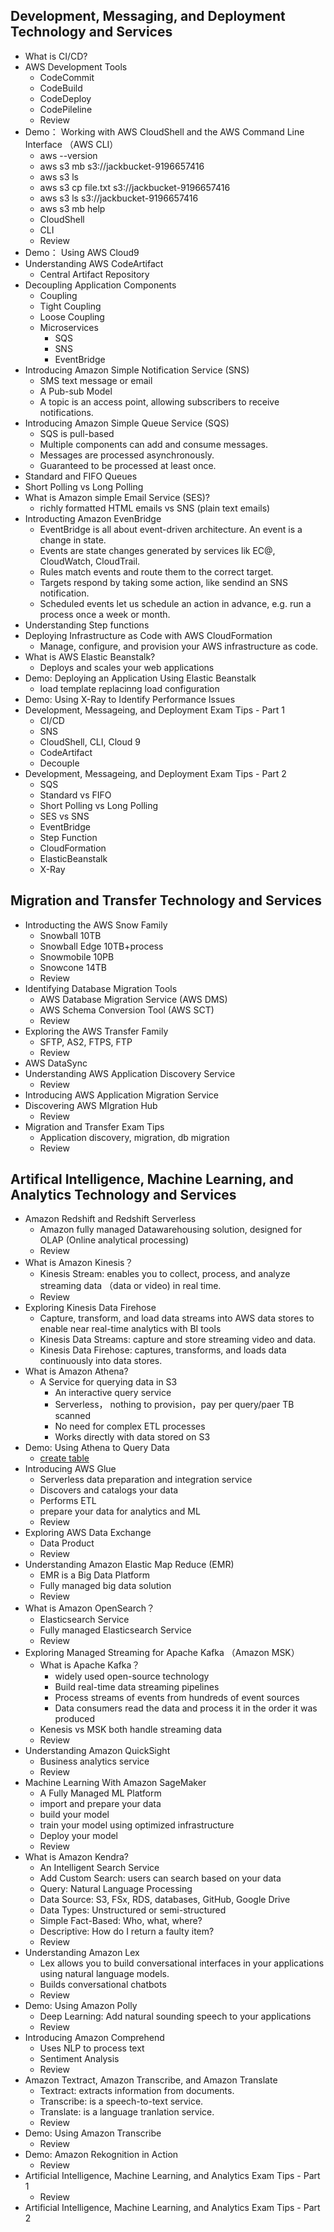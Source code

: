 ## Development, Messaging, and Deployment Technology and Services
  - What is CI/CD?
  - AWS Development Tools
    - CodeCommit
    - CodeBuild
    - CodeDeploy
    - CodePileline
    - Review
  - Demo： Working with AWS CloudShell and the AWS Command Line Interface （AWS CLI）
    - aws --version
    - aws s3 mb s3://jackbucket-9196657416
    - aws s3 ls
    - aws s3 cp file.txt s3://jackbucket-9196657416
    - aws s3 ls s3://jackbucket-9196657416
    - aws s3 mb help
    - CloudShell
    - CLI
    - Review
  - Demo： Using AWS Cloud9
  - Understanding AWS CodeArtifact
    - Central Artifact Repository
  - Decoupling Application Components
    - Coupling
    - Tight Coupling
    - Loose Coupling
    - Microservices
      - SQS
      - SNS
      - EventBridge
  - Introducing Amazon Simple Notification Service (SNS)
    - SMS text message or email
    - A Pub-sub Model
    - A topic is an access point, allowing subscribers to receive notifications.
  - Introducing Amazon Simple Queue Service (SQS)
    - SQS is pull-based
    - Multiple components can add and consume messages.
    - Messages are processed asynchronously.
    - Guaranteed to be processed at least once.
  - Standard and FIFO Queues
  - Short Polling vs Long Polling 
  - What is Amazon simple Email Service (SES)?
    - richly formatted HTML emails vs SNS (plain text emails)
  - Introducting Amazon EvenBridge
    - EventBridge is all about event-driven architecture. An event is a change in state.
    - Events are state changes generated by services lik EC@, CloudWatch, CloudTrail.
    - Rules match events and route them to the correct target.
    - Targets respond by taking some action, like sendind an SNS notification.
    - Scheduled events let us schedule an action in advance, e.g. run a process once a week or month.
  - Understanding Step functions
  - Deploying Infrastructure as Code with AWS CloudFormation
    - Manage, configure, and provision your AWS infrastructure as code.
  - What is AWS Elastic Beanstalk?
    - Deploys and scales your web applications
  - Demo: Deploying an Application Using Elastic Beanstalk
    - load template replacinng load configuration
  - Demo: Using X-Ray to Identify Performance Issues
  - Development, Messageing, and Deployment Exam Tips - Part 1
    - CI/CD
    - SNS
    - CloudShell, CLI, Cloud 9
    - CodeArtifact
    - Decouple
  - Development, Messageing, and Deployment Exam Tips - Part 2
    - SQS
    - Standard vs FIFO
    - Short Polling vs Long Polling
    - SES vs SNS
    - EventBridge
    - Step Function
    - CloudFormation
    - ElasticBeanstalk
    - X-Ray
## Migration and Transfer Technology and Services
  - Introducting the AWS Snow Family
    - Snowball 10TB
    - Snowball Edge 10TB+process
    - Snowmobile 10PB
    - Snowcone 14TB
    - Review
  - Identifying Database Migration Tools
    - AWS Database Migration Service (AWS DMS)
    - AWS Schema Conversion Tool (AWS SCT)
    - Review
  - Exploring the AWS Transfer Family
    - SFTP, AS2, FTPS, FTP
    - Review
  - AWS DataSync
  - Understanding AWS Application Discovery Service
    - Review
  - Introducing AWS Application Migration Service
  - Discovering AWS MIgration Hub
    - Review
  - Migration and Transfer Exam Tips
    - Application discovery, migration, db migration
    - Review
## Artifical Intelligence, Machine Learning, and Analytics Technology and Services
  - Amazon Redshift and Redshift Serverless
    - Amazon fully managed Datawarehousing solution, designed for OLAP (Online analytical processing)
    - Review
  - What is Amazon Kinesis？
    - Kinesis Stream: enables you to collect, process, and analyze streaming data （data or video) in real time.
    - Review
  - Exploring Kinesis Data Firehose
    - Capture, transform, and load data streams into AWS data stores to enable near real-time analytics with BI tools
    - Kinesis Data Streams: capture and store streaming video and data.
    - Kinesis Data Firehose: captures, transforms, and loads data continuously into data stores.
  - What is Amazon Athena?
    - A Service for querying data in S3
      - An interactive query service
      - Serverless， nothing to provision，pay per query/paer TB scanned
      - No need for complex ETL processes
      - Works directly with data stored on S3
  - Demo: Using Athena to Query Data
    - [create table](https://github.com/pluralsight-cloud/AWS-Certified-Cloud-Practitioner-CCP-CLF-C02/tree/main/Athena_Demo)
  - Introducing AWS Glue
    - Serverless data preparation and integration service
    - Discovers and catalogs your data
    - Performs ETL
    - prepare your data for analytics and ML
    - Review
  - Exploring AWS Data Exchange
    - Data Product
    - Review
  - Understanding Amazon Elastic Map Reduce (EMR)
    - EMR is a Big Data Platform
    - Fully managed big data solution
    - Review
  - What is Amazon OpenSearch？
    - Elasticsearch Service
    - Fully managed Elasticsearch Service
    - Review
  - Exploring Managed Streaming for Apache Kafka （Amazon MSK）
    - What is Apache Kafka？
      - widely used open-source technology
      - Build real-time data streaming pipelines
      - Process streams of events from hundreds of event sources
      - Data consumers read the data and process it in the order it was produced
    - Kenesis vs MSK both handle streaming data
    - Review
  - Understanding Amazon QuickSight
    - Business analytics service
    - Review
  - Machine Learning With Amazon SageMaker
    - A Fully Managed ML Platform
    - import and prepare your data
    - build your model
    - train your model using optimized infrastructure
    - Deploy your model
    - Review
  - What is Amazon Kendra?
    - An Intelligent Search Service
    - Add Custom Search: users can search based on your data
    - Query: Natural Language Processing
    - Data Source: S3, FSx, RDS, databases, GitHub, Google Drive
    - Data Types: Unstructured or semi-structured
    - Simple Fact-Based: Who, what, where?
    - Descriptive: How do I return a faulty item?
    - Review
  - Understanding Amazon Lex
    - Lex allows you to build conversational interfaces in your applications using natural language models.
    - Builds conversational chatbots
    - Review
  - Demo: Using Amazon Polly
    - Deep Learning: Add natural sounding speech to your applications
    - Review
  - Introducing Amazon Comprehend
    - Uses NLP to process text
    - Sentiment Analysis
    - Review
  - Amazon Textract, Amazon Transcribe, and Amazon Translate
    - Textract: extracts information from documents.
    - Transcribe: is a speech-to-text service.
    - Translate: is a language tranlation service.
    - Review
  - Demo: Using Amazon Transcribe
    - Review
  - Demo: Amazon Rekognition in Action
    - Review
  - Artificial Intelligence, Machine Learning, and Analytics Exam Tips - Part 1
    - Review
  - Artificial Intelligence, Machine Learning, and Analytics Exam Tips - Part 2
